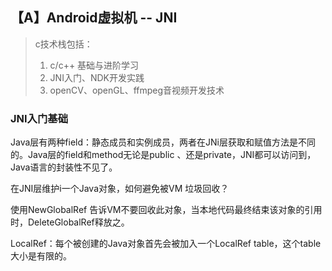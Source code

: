 ## 【A】Android虚拟机 -- JNI

> c技术栈包括：
>
> 1. c/c++ 基础与进阶学习
> 2. JNI入门、NDK开发实践
> 3. openCV、openGL、ffmpeg音视频开发技术



### JNI入门基础



Java层有两种field：静态成员和实例成员，两者在JNi层获取和赋值方法是不同的。Java层的field和method无论是public 、还是private，JNI都可以访问到，Java语言的封装性不见了。



在JNI层维护i一个Java对象，如何避免被VM 垃圾回收？

使用NewGlobalRef  告诉VM不要回收此对象，当本地代码最终结束该对象的引用时，DeleteGlobalRef释放之。

LocalRef：每个被创建的Java对象首先会被加入一个LocalRef table，这个table大小是有限的。



